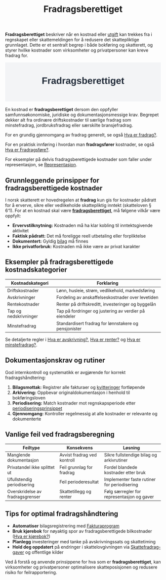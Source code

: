 ﻿---
title: "Fradragsberettiget"
seoTitle: "Fradragsberettiget"
description: '**Fradragsberettiget** beskriver når en kostnad eller [utgift](/blogs/regnskap/utgift "Utgift “ Komplett Guide til Utgifter i Norsk Regnskap") kan trekkes fr...'
---

**Fradragsberettiget** beskriver når en kostnad eller [utgift](/blogs/regnskap/utgift "Utgift “ Komplett Guide til Utgifter i Norsk Regnskap") kan trekkes fra i regnskapet eller skattemeldingen for å redusere det skattepliktige grunnlaget. Dette er et sentralt begrep i både bokføring og skatterett, og styrer hvilke kostnader som virksomheter og privatpersoner kan kreve fradrag for.

![Fradragsberettiget](fradragsberettiget-image.svg)

En kostnad er **fradragsberettiget** dersom den oppfyller samfunnsøkonomiske, juridiske og dokumentasjonsmessige krav. Begrepet dekker alt fra ordinære driftskostnader til særlige fradrag som minstefradrag, jordbruksfradrag eller særskilte bransjefradrag.

For en grundig gjennomgang av fradrag generelt, se også [Hva er fradrag?](/blogs/regnskap/hva-er-fradrag "Hva er fradrag? En guide til Norske Skatteregler").

For en praktisk innføring i hvordan man **fradragsfører** kostnader, se også [Hva er Fradragsføre?](/blogs/regnskap/hva-er-fradragsfoere "Hva betyr å fradragsføre i regnskap?").

For eksempler på delvis fradragsberettigede kostnader som faller under representasjon, se [Representasjon](/blogs/regnskap/representasjon "Representasjon “ Guide til representasjon og regnskapsmessig behandling i Norge").

## Grunnleggende prinsipper for fradragsberettigede kostnader

I norsk skatterett er hovedregelen at **fradrag** kun gis for kostnader pådratt for å erverve, sikre eller vedlikeholde skattepliktig inntekt (skatteloven § 6‘1). For at en kostnad skal være **[fradragsberettiget](/blogs/regnskap/fradragsberettiget "Hva betyr Fradragsberettiget?")**, må følgene vilkår være oppfylt:

* **Ervervstilknytning:** Kostnaden må ha klar kobling til inntektsgivende aktivitet
* **Faktisk pådratt:** Det må foreligge reell utbetaling eller forpliktelse
* **Dokumentert:** Gyldig [bilag](/blogs/regnskap/hva-er-bilag "Hva er bilag? Guide til regnskapsbilag og dokumentasjon") må finnes
* **Ikke privatforbruk:** Kostnaden må ikke være av privat karakter

## Eksempler på fradragsberettigede kostnadskategorier

| Kostnadskategori       | Forklaring                                                  |
|------------------------|-------------------------------------------------------------|
| Driftskostnader        | Lønn, husleie, strøm, vedlikehold, markedsføring           |
| Avskrivninger          | Fordeling av anskaffelseskostnader over levetiden           |
| Rentekostnader         | Renter på driftskreditt, investeringer og byggelån          |
| Tap og nedskrivninger  | Tap på fordringer og justering av verdier på eiendeler      |
| Minstefradrag          | Standardisert fradrag for lønnstakere og pensjonister       |

Se detaljerte regler i [Hva er avskrivning?](/blogs/regnskap/hva-er-avskrivning "Hva er avskrivning? Guide til avskrivningsmetoder"), [Hva er renter?](/blogs/regnskap/hva-er-rentekostnader "Hva er rentekostnader? Guide til rentefradrag") og [Hva er minstefradrag?](/blogs/regnskap/hva-er-minstefradrag "Hva er minstefradrag? Komplett guide").

## Dokumentasjonskrav og rutiner

God internkontroll og systematikk er avgjørende for korrekt fradragshåndtering:

1. **Bilagsmottak:** Registrer alle fakturaer og [kvitteringer](/blogs/regnskap/kvittering "Hva er Kvittering? En Guide til Kvitteringskrav i Norsk Regnskap") fortløpende
2. **Arkivering:** Oppbevar originaldokumentasjon i henhold til bokføringsloven
3. **Periodisering:** Match kostnader mot regnskapsperiode etter [periodiseringsprinsippet](/blogs/regnskap/hva-er-avstemming "Hva er avstemming? Guide til periodisering og avstemming")
4. **Gjennomgang:** Kontroller regelmessig at alle kostnader er relevante og dokumenterte

## Vanlige feil ved fradragsberegning

| Feiltype                        | Konsekvens                     | Løsning                                  |
|---------------------------------|--------------------------------|------------------------------------------|
| Manglende dokumentasjon         | Avvist fradrag ved kontroll    | Sikre fullstendige bilag og arkivrutiner |
| Privatandel ikke splittet ut    | Feil grunnlag for fradrag       | Fordel blandede kostnader etter bruk     |
| Ufullstendig periodisering      | Feil perioderesultat           | Implementer faste rutiner for periodisering |
| Overskridelse av fradragsgrenser| Skattetillegg og renter       | Følg særregler for representasjon og gaver |

## Tips for optimal fradragshåndtering

- **Automatiser** bilagsregistrering med [Fakturaprogram](/blogs/regnskap/fakturaprogram "Hva er fakturaprogram? Guide til automatisering av faktura")
- **Bruk kjørebok** for nøyaktig spor av fradragsberettigede bilkostnader ([Hva er kjørebok?](/blogs/regnskap/hva-er-kjorebok "Hva er kjørebok? Guide til kjørebok for bedrifter"))
- **Planlegg** investeringer med tanke på avskrivningssats og skattetiming
- **Hold deg oppdatert** på endringer i skattelovgivningen via [Skattefradrag-gaver](/blogs/regnskap/skattefradrag-gaver-veldedige-organisasjoner "Skattefradrag gaver til veldedige organisasjoner") og offentlige kilder

Ved å forstå og anvende prinsippene for hva som er **fradragsberettiget**, kan virksomheter og privatpersoner optimalisere skatteposisjonen og redusere risiko for feilrapportering.












